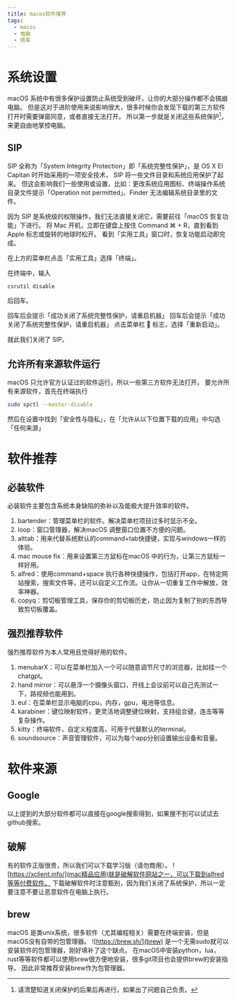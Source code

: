```yaml
---
title: macos软件推荐
tags:
  - macos
  - 电脑
  - 效率
---
```

# 系统设置
macOS 系统中有很多保护设置防止系统受到破坏，让你的大部分操作都不会搞崩电脑。
但是这对于进阶使用来说影响很大，很多时候你会发现下载的第三方软件打开时需要弹窗同意，或者直接无法打开。
所以第一步就是关闭这些系统保护[^1]，来更自由地掌控电脑。
[^1]:请清楚知道关闭保护的后果后再进行，如果出了问题自己负责。

## SIP 
SIP 全称为「System Integrity Protection」即「系统完整性保护」，是 OS X El Capitan 时开始采用的一项安全技术，
SIP 将一些文件目录和系统应用保护了起来。
但这会影响我们一些使用或设置，比如：更改系统应用图标、终端操作系统目录文件提示「Operation not permitted」、Finder 
无法编辑系统目录里的文件。

因为 SIP 是系统级的权限操作，我们无法直接关闭它，需要前往「macOS 恢复功能」下进行。
将 Mac 开机，立即在键盘上按住 Command ⌘ + R，直到看到 Apple 标志或旋转的地球时松开。
看到「实用工具」窗口时，恢复功能启动即完成。

在上方的菜单栏点击「实用工具」选择「终端」。

在终端中，输入
```sh
csrutil disable 
```
后回车。

回车后会提示「成功关闭了系统完整性保护，请重启机器」
回车后会提示「成功关闭了系统完整性保护，请重启机器」
点击菜单栏  标志，选择「重新启动」。

就此我们关闭了 SIP。

## 允许所有来源软件运行
macOS 只允许官方认证过的软件运行，所以一些第三方软件无法打开。
要允许所有来源软件，首先在终端执行
```sh
sudo spctl --master-disable
```
然后在设置中找到「安全性与隐私」，在「允许从以下位置下载的应用」中勾选「任何来源」

# 软件推荐
## 必装软件
必装软件主要包含系统本身缺陷的弥补以及能极大提升效率的软件。
1. bartender：管理菜单栏的软件。解决菜单栏项目过多时显示不全。
1. loop：窗口管理器，解决macOS 调整窗口位置不方便的问题。
1. alttab：用来代替系统默认的command+tab快捷键，实现与windows一样的体验。
1. mac mouse fix：用来设置第三方鼠标在macOS 中的行为，让第三方鼠标一样好用。
1. alfred：使用command+space 执行各种快捷操作，包括打开app，在特定网站搜索，搜索文件等，还可以自定义工作流。让你从一切重复工作中解放，效率神器。
1. copyq：剪切板管理工具，保存你的剪切板历史，防止因为复制了别的东西导致剪切板覆盖。
## 强烈推荐软件
强烈推荐软件为本人常用且觉得好用的软件。
1. menubarX：可以在菜单栏加入一个可以随意调节尺寸的浏览器，比如挂一个chatgpt。
1. hand mirror：可以悬浮一个摄像头窗口，开线上会议前可以自己先测试一下，路视频也能用到。
1. eul：在菜单栏显示电脑的cpu，内存，gpu，电池等信息。
1. karabiner：键位映射软件，更灵活地调整键位映射，支持组合键，连击等等复杂操作。
1. kitty：终端软件，自定义程度高，可用于代替默认的terminal。
1. soundsource：声音管理软件，可以为每个app分别设置输出设备和音量。

# 软件来源
## Google
以上提到的大部分软件都可以直接在google搜索得到，如果搜不到可以试试去github搜索。
## 破解
有的软件正版很贵，所以我们可以下载学习版（请勿商用）。
![https://xclient.info/](mac精品应用)就是破解软件网站之一，可以下载到alfred等等付费软件。
下载破解软件时注意甄别，因为我们关闭了系统保护，所以一定要注意不要让恶意软件在电脑上执行。
## brew
macOS 是类unix系统，很多软件（尤其编程相关）需要在终端安装，但是macOS没有自带的包管理器。
![https://brew.sh/](brew) 是一个无需sudo就可以安装软件的包管理器，刚好填补了这个缺点。
在macOS中安装python，lua，rust等等软件都可以使用brew很方便地安装，很多git项目也会提供brew的安装指导。
因此非常推荐安装brew作为包管理器。

